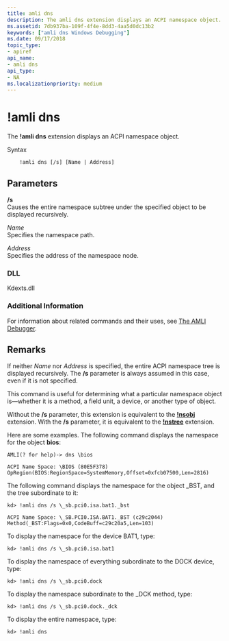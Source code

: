 ```yaml
---
title: amli dns
description: The amli dns extension displays an ACPI namespace object.
ms.assetid: 7db937ba-109f-4f4e-8dd3-4aa5d0dc13b2
keywords: ["amli dns Windows Debugging"]
ms.date: 09/17/2018
topic_type:
- apiref
api_name:
- amli dns
api_type:
- NA
ms.localizationpriority: medium
---
```


# !amli dns


The **!amli dns** extension displays an ACPI namespace object.

Syntax

```dbgcmd
    !amli dns [/s] [Name | Address]
```

## <span id="ddk__amli_dns_dbg"></span><span id="DDK__AMLI_DNS_DBG"></span>Parameters


<span id="________s______"></span><span id="________S______"></span> **/s**   
Causes the entire namespace subtree under the specified object to be displayed recursively.

<span id="_______Name______"></span><span id="_______name______"></span><span id="_______NAME______"></span> *Name*   
Specifies the namespace path.

<span id="_______Address______"></span><span id="_______address______"></span><span id="_______ADDRESS______"></span> *Address*   
Specifies the address of the namespace node.

### <span id="DLL"></span><span id="dll"></span>DLL

Kdexts.dll

### <span id="Additional_Information"></span><span id="additional_information"></span><span id="ADDITIONAL_INFORMATION"></span>Additional Information

For information about related commands and their uses, see [The AMLI Debugger](the-amli-debugger.md).

Remarks
-------

If neither *Name* nor *Address* is specified, the entire ACPI namespace tree is displayed recursively. The **/s** parameter is always assumed in this case, even if it is not specified.

This command is useful for determining what a particular namespace object is—whether it is a method, a field unit, a device, or another type of object.

Without the **/s** parameter, this extension is equivalent to the [**!nsobj**](-nsobj.md) extension. With the **/s** parameter, it is equivalent to the [**!nstree**](-nstree.md) extension.

Here are some examples. The following command displays the namespace for the object **bios**:

```console
AMLI(? for help)-> dns \bios

ACPI Name Space: \BIOS (80E5F378)
OpRegion(BIOS:RegionSpace=SystemMemory,Offset=0xfcb07500,Len=2816)
```

The following command displays the namespace for the object \_BST, and the tree subordinate to it:

```console
kd> !amli dns /s \_sb.pci0.isa.bat1._bst

ACPI Name Space: \_SB.PCI0.ISA.BAT1._BST (c29c2044)
Method(_BST:Flags=0x0,CodeBuff=c29c20a5,Len=103)
```

To display the namespace for the device BAT1, type:

```console
kd> !amli dns /s \_sb.pci0.isa.bat1
```

To display the namespace of everything subordinate to the DOCK device, type:

```console
kd> !amli dns /s \_sb.pci0.dock
```

To display the namespace subordinate to the \_DCK method, type:

```console
kd> !amli dns /s \_sb.pci0.dock._dck
```

To display the entire namespace, type:

```console
kd> !amli dns
```

 

 





